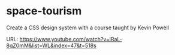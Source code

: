 # space-tourism
Create a CSS design system with a course taught by Kevin Powell

URL: https://www.youtube.com/watch?v=lRaL-8qZ0mM&list=WL&index=47&t=518s
